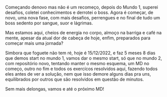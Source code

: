 Começando denovo mas não é um recomeço, depois do Mundo 1, superei desafios, coletei conhecimentos e derrotei o boss. Agora é começar, de novo, uma nova fase, com mais desafios, perrengues e no final de tudo um boss sedento por sangue, suor e lágrimas.

Mas estamos aqui, cheios de energia no corpo, almoço na barriga e café na mente, apesar da atual dor de cabeça de hoje, enfim, preparados para começar mais uma jornada?

Simbora que foguete não tem ré, hoje é 15/12/2022, e faz 5 meses 8 dias que demos start no mundo 1, vamos dar o mesmo start, só que no mundo 2, com repositório novo, tentando manter o mesmo esquema, um MD no começo, outro no fim e todos os exercícos resolvidos aqui, fazendo todos eles antes de ver a solução, nem que isso demore alguns dias pra uns, equilibrados por outros que são resolvidos em questão de minutos.

Sem mais delongas, vamos e até o próximo MD!
